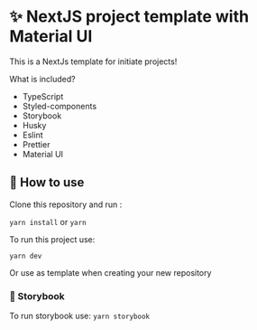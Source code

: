 # ✨ NextJS project template with Material UI

This is a NextJs template for initiate projects!

What is included?

- TypeScript
- Styled-components
- Storybook
- Husky
- Eslint
- Prettier
- Material UI

## 🧿 How to use
Clone this repository and run :

`yarn install`
or
`yarn`

To run this project use:

`yarn dev`

Or use as template when creating your new repository

### 📕 Storybook 

To run storybook use: `yarn storybook`

